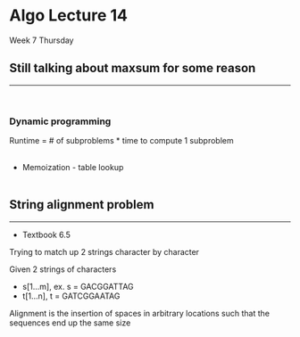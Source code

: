 # Algo Lecture 14
Week 7 Thursday

## Still talking about maxsum for some reason
--- 
<br>

### Dynamic programming

Runtime = # of subproblems * time to compute 1 subproblem
<br></br>

* Memoization - table lookup
<br></br>

## String alignment problem
---
* Textbook 6.5<br>

Trying to match up 2 strings character by character

Given 2 strings of characters
* s[1...m], ex. s = GACGGATTAG
* t[1...n], t = GATCGGAATAG

Alignment is the insertion of spaces in arbitrary locations such that the sequences end up the same size

